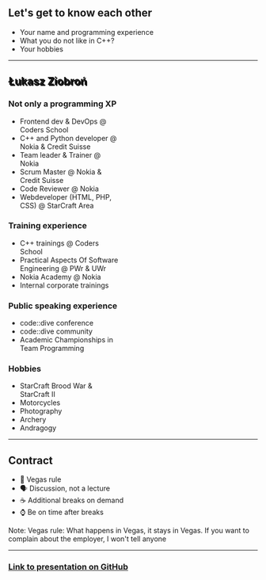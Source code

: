 ## Let's get to know each other

* Your name and programming experience
* What you do not like in C++?
* Your hobbies

___
<!-- .slide: data-background="../img/lukasz.jpg" -->

<h2 style="text-shadow: 2px 2px black;">Łukasz Ziobroń</h2>
<div class="box fragment" style="width: 45%; left: 0; top: 100px;">

### Not only a programming XP

* Frontend dev & DevOps @ Coders School
* C++ and Python developer @ Nokia & Credit Suisse
* Team leader & Trainer @ Nokia
* Scrum Master @ Nokia & Credit Suisse
* Code Reviewer @ Nokia
* Webdeveloper (HTML, PHP, CSS) @ StarCraft Area

</div>

<div class="box fragment" style="width: 45%; right: 0; top: 100px;">

### Training experience

* C++ trainings @ Coders School
* Practical Aspects Of Software Engineering @ PWr & UWr
* Nokia Academy @ Nokia
* Internal corporate trainings

</div>

<div class="box fragment" style="width: 45%; left: 0; top: 400px;">

### Public speaking experience

* code::dive conference
* code::dive community
* Academic Championships in Team Programming

</div>

<div class="box fragment" style="width: 45%; right: 0; top: 400px;">

### Hobbies

* StarCraft Brood War & StarCraft II
* Motorcycles
* Photography
* Archery
* Andragogy

</div>

___

## Contract

<ul>
    <li class="fragment fade-in">🎰 Vegas rule</li>
    <li class="fragment fade-in">🗣 Discussion, not a lecture</li>
    <li class="fragment fade-in">☕️ Additional breaks on demand</li>
    <li class="fragment fade-in">⌚️ Be on time after breaks</li>
</ul>

Note:
Vegas rule: What happens in Vegas, it stays in Vegas.
If you want to complain about the employer, I won't tell anyone

___

### [Link to presentation on GitHub](https://github.com/coders-school/modern-cpp/tree/master/module1)
